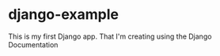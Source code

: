 django-example
==============
This is my first Django app. That I'm creating using the Django Documentation
